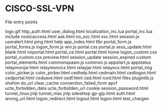 # CISCO-SSL-VPN
File entry points

logo.gif
http_auth.html
user_dialog.html
localization_inc.lua
portal_inc.lua
include
nostcaccess.html
ask.html
no_svc.html
svc.html
session.js
useralert.html
ping.html
help
app_index.html
tlbr
portal_form.js
portal_forms.js
logon_form.js
win.js
portal.css
portal.js
sess_update.html
blank.html
noportal.html
portal_ce.html
portal.html
home
logon_custom.css
portal_custom.css
preview.html
session_update
session_expired
custom
portal_elements.html
commonspawn.js
common.js
appstart.js
appstatus
relaymonjar.html
relaymonocx.html
relayjar.html
relayocx.html
portal_img
color_picker.js
color_picker.html
cedhelp.html
cedmain.html
cedlogon.html
cedportal.html
cedsave.html
cedf.html
ced.html
iced.html
files
pluginlib.js
shshim
do_url
clear_cache
connection_failed_form
apcf
ucte_forbidden_data
ucte_forbidden_url
cookie
session_password.html
tunnel_linux.jnlp
tunnel_mac.jnlp
sdesktop
gp-gip.html
auth.html
wrong_url.html
logon_redirect.html
logout.html
logon.html
test_chargen
